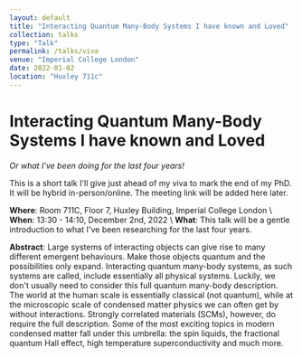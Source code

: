 ```yaml
---
layout: default
title: "Interacting Quantum Many-Body Systems I have known and Loved"
collection: talks
type: "Talk"
permalink: /talks/viva
venue: "Imperial College London"
date: 2022-01-02
location: "Huxley 711c"
---
```


# Interacting Quantum Many-Body Systems I have known and Loved
_Or what I've been doing for the last four years!_

This is a short talk I'll give just ahead of my viva to mark the end of my PhD. It will be hybrid in-person/online. The meeting link will be added here later.

__Where__: Room 711C, Floor 7, Huxley Building, Imperial College London \\
__When__: 13:30 - 14:10, December 2nd, 2022 \\
__What__:  This talk will be a gentle introduction to what I've been researching for the last four years.

__Abstract__: Large systems of interacting objects can give rise to many different emergent behaviours. Make those objects quantum and the possibilities only expand. Interacting quantum many-body systems, as such systems are called, include essentially all physical systems. Luckily, we don't usually need to consider this full quantum many-body description. The world at the human scale is essentially classical (not quantum), while at the microscopic scale of condensed matter physics we can often get by without interactions. Strongly correlated materials (SCMs), however, do require the full description. Some of the most exciting topics in modern condensed matter fall under this umbrella: the spin liquids, the fractional quantum Hall effect, high temperature superconductivity and much more.







